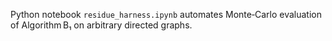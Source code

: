 Python notebook `residue_harness.ipynb` automates Monte‑Carlo evaluation of Algorithm B₁ on arbitrary directed graphs.